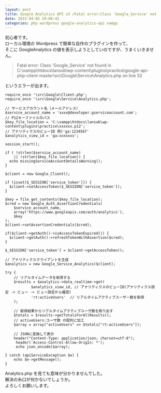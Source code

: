 ```yaml
---
layout: post
title: Google Analytics API v3 /Fatal error:Class 'Google_Service' not found
date: 2015-04-05 19:08:42
categories: php wordpress google-analytics-api xampp
---
```

<p>初心者です。<br>
ローカル環境の Wordpress で簡単な自作のプラグインを作って、<br>
そこに GoogleAnalytics の値を表示しようとしていのですが、うまくいきません。</p>

<blockquote>
  <p>Fatal error: Class 'Google_Service' not found in C:\xampp\htdocs\lansub\wp-content\plugins\practice\google-api-php-client-master\src\Google\Service\Analytics.php on line 32</p>
</blockquote>

<p>というエラーが出ます。</p>

<pre><code>require_once '\src\Google\Client.php';
require_once '\src\Google\Service\Analytics.php';

// サービスアカウント名（メールアドレス）
$service_account_name = 'xxxx@developer.gserviceaccount.com';
// P12キーファイルのパス
$key_file_location = 'C:\xampp\htdocs\lansub\wp-content\plugins\practice\xxxxxx.p12';
// アナリティクスのビューID 例)'ga:1234567'
$analytics_view_id = 'ga:xxxxxxx';

session_start();

if ( !strlen($service_account_name)
    || !strlen($key_file_location)) {
  echo missingServiceAccountDetailsWarning();
}

$client = new Google_Client();

if (isset($_SESSION['service_token'])) {
  $client-&gt;setAccessToken($_SESSION['service_token']);
}

$key = file_get_contents($key_file_location);
$cred = new Google_Auth_AssertionCredentials(
    $service_account_name,
    array('https://www.googleapis.com/auth/analytics'),
    $key
);
$client-&gt;setAssertionCredentials($cred);

if($client-&gt;getAuth()-&gt;isAccessTokenExpired()) {
  $client-&gt;getAuth()-&gt;refreshTokenWithAssertion($cred);
}

$_SESSION['service_token'] = $client-&gt;getAccessToken();

// アナリティクスクライアントを生成
$analytics = new Google_Service_Analytics($client);

try {
    // リアルタイムデータを取得する
    $results = $analytics-&gt;data_realtime-&gt;get(
            $analytics_view_id, // アナリティクスのビューID(アナリティクス設定 -&gt; ビュー -&gt; ビュー設定から確認)
            'rt:activeUsers'  // リアルタイムアクティブユーザー数を取得
    );

    // 取得結果からリアルタイムアクティブユーザ数を取り出す
    $totals = $results-&gt;getTotalsForAllResults();
    // activeUsers:ユーザ数 の配列に加工
    $array = array("activeUsers" =&gt; $totals["rt:activeUsers"]);

    // JSONに変換して表示
    header("Content-Type: application/json; charset=utf-8");
     header('Access-Control-Allow-Origin: *');
     echo json_encode($array);

} catch (apiServiceException $e) {
    echo $e-&gt;getMessage();
}
</code></pre>

<p>Analytics.php を見ても意味が分かりませんでした。<br>
解決の糸口が何かないでしょうか。<br>
よろしくお願いします。</p>
